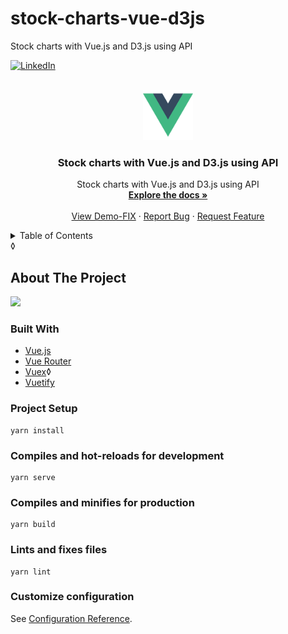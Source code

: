 # stock-charts-vue-d3js

Stock charts with Vue.js and D3.js using API

<div id="top"></div>

[![LinkedIn][linkedin-shield]][linkedin-url]

<!-- PROJECT LOGO -->
<br />
<div align="center">
  <a href="https://github.com/canberk-yilmaz/stock-charts-vue-d3">
    <img src="src/assets//logo.png" alt="Logo" width="80" height="80">
  </a>

<h3 align="center">Stock charts with Vue.js and D3.js using API
</h3>

  <p align="center">
    Stock charts with Vue.js and D3.js using API
    <br />
    <a href="https://github.com/canberk-yilmaz/stock-charts-vue-d3"><strong>Explore the docs »</strong></a>
    <br />
    <br />
    <a href="#">View Demo-FIX</a>
    ·
    <a href="https://github.com/canberk-yilmaz/stock-charts-vue-d3issues">Report Bug</a>
    ·
    <a href="https://github.com/canberk-yilmaz/stock-charts-vue-d3/issues">Request Feature</a>
  </p>
</div>

<!-- TABLE OF CONTENTS -->
<details>
  <summary>Table of Contents</summary>
  <ol>
    <li>
      <a href="#about-the-project">About The Project</a>
      <ul>
        <li><a href="#built-with">Built With</a></li>
      </ul>
    </li>
    <li>
      <a href="#getting-started">Getting Started</a>
      <ul>
        <li><a href="#prerequisites">Prerequisites</a></li>
        <li><a href="#installation">Installation</a></li>
      </ul>
    </li>
    
  </ol>
</details>◊

<!-- ABOUT THE PROJECT -->

## About The Project

[![][product-screenshot]](https://github.com/canberk-yilmaz/vue-hotel-app)

### Built With

- [Vue.js](https://vuejs.org/)
- [Vue Router](https://router.vuejs.org/)
- [Vuex](https://vuex.vuejs.org/)◊
- [Vuetify](https://vuetifyjs.com/)

### Project Setup

```
yarn install
```

### Compiles and hot-reloads for development

```
yarn serve
```

### Compiles and minifies for production

```
yarn build
```

### Lints and fixes files

```
yarn lint
```

### Customize configuration

See [Configuration Reference](https://cli.vuejs.org/config/).

<!-- MARKDOWN LINKS & IMAGES -->
<!-- https://www.markdownguide.org/basic-syntax/#reference-style-links -->

[license-url]: https://github.com/canberk-yilmaz/vue-hotel-app/blob/master/LICENSE.txt
[linkedin-shield]: https://img.shields.io/badge/-LinkedIn-black.svg?style=for-the-badge&logo=linkedin&colorB=555
[linkedin-url]: https://www.linkedin.com/in/canberkyilmaz/
[product-screenshot]: src/assets/hotel-app-demo.gif
